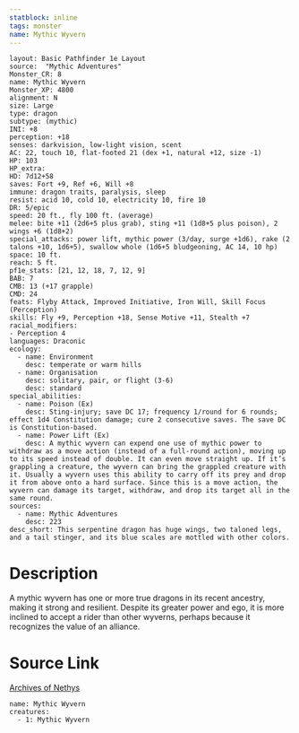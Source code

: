 ```yaml
---
statblock: inline
tags: monster
name: Mythic Wyvern
---
```

```statblock
layout: Basic Pathfinder 1e Layout
source:  "Mythic Adventures"
Monster_CR: 8
name: Mythic Wyvern
Monster_XP: 4800
alignment: N
size: Large
type: dragon
subtype: (mythic)
INI: +8
perception: +18
senses: darkvision, low-light vision, scent
AC: 22, touch 10, flat-footed 21 (dex +1, natural +12, size -1)
HP: 103
HP_extra: 
HD: 7d12+58
saves: Fort +9, Ref +6, Will +8
immune: dragon traits, paralysis, sleep
resist: acid 10, cold 10, electricity 10, fire 10
DR: 5/epic
speed: 20 ft., fly 100 ft. (average)
melee: bite +11 (2d6+5 plus grab), sting +11 (1d8+5 plus poison), 2 wings +6 (1d8+2)
special_attacks: power lift, mythic power (3/day, surge +1d6), rake (2 talons +10, 1d6+5), swallow whole (1d6+5 bludgeoning, AC 14, 10 hp)
space: 10 ft.
reach: 5 ft.
pf1e_stats: [21, 12, 18, 7, 12, 9]
BAB: 7
CMB: 13 (+17 grapple)
CMD: 24
feats: Flyby Attack, Improved Initiative, Iron Will, Skill Focus (Perception)
skills: Fly +9, Perception +18, Sense Motive +11, Stealth +7
racial_modifiers:
- Perception 4
languages: Draconic
ecology:
  - name: Environment
    desc: temperate or warm hills
  - name: Organisation
    desc: solitary, pair, or flight (3-6)
    desc: standard
special_abilities:
  - name: Poison (Ex)
    desc: Sting-injury; save DC 17; frequency 1/round for 6 rounds; effect 1d4 Constitution damage; cure 2 consecutive saves. The save DC is Constitution-based.
  - name: Power Lift (Ex)
    desc: A mythic wyvern can expend one use of mythic power to withdraw as a move action (instead of a full-round action), moving up to its speed instead of double. It can even move straight up. If it’s grappling a creature, the wyvern can bring the grappled creature with it. Usually a wyvern uses this ability to carry off its prey and drop it from above onto a hard surface. Since this is a move action, the wyvern can damage its target, withdraw, and drop its target all in the same round.
sources:
  - name: Mythic Adventures
    desc: 223
desc_short: This serpentine dragon has huge wings, two taloned legs, and a tail stinger, and its blue scales are mottled with other colors.
```
# Description
A mythic wyvern has one or more true dragons in its recent ancestry, making it strong and resilient. Despite its greater power and ego, it is more inclined to accept a rider than other wyverns, perhaps because it recognizes the value of an alliance.
# Source Link
[Archives of Nethys](https://aonprd.com/MythicMonsterDisplay.aspx?ItemName=Wyvern)
```encounter-table
name: Mythic Wyvern
creatures:
  - 1: Mythic Wyvern
```
